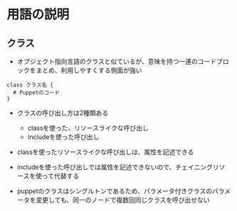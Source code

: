 # 用語の説明

## クラス
* オブジェクト指向言語のクラスと似ているが、意味を持つ一連のコードブロックをまとめ、利用しやすくする側面が強い

```puppet
class クラス名 {
  # Puppetのコード
}
```

* クラスの呼び出し方は2種類ある
  * classを使った、リソースライクな呼び出し
  * includeを使った呼び出し

* classを使ったリソースライクな呼び出しは、属性を記述できる
* includeを使った呼び出しでは属性を記述できないので、チェイニングリソースを使って代替する

* puppetのクラスはシングルトンであるため、パラメータ付きクラスのパラメータを変更しても、同一のノードで複数回同じクラスを呼び出せない


